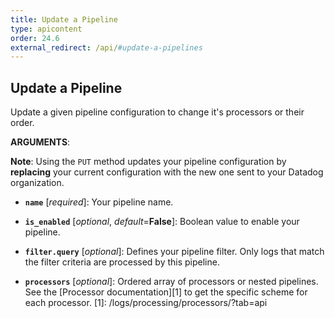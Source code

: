 ```yaml
---
title: Update a Pipeline
type: apicontent
order: 24.6
external_redirect: /api/#update-a-pipelines
---
```


## Update a Pipeline

Update a given pipeline configuration to change it's processors or their order.


**ARGUMENTS**:

**Note**: Using the `PUT` method updates your pipeline configuration by **replacing** your current configuration with the new one sent to your Datadog organization.

* **`name`** [*required*]:
    Your pipeline name.

* **`is_enabled`** [*optional*, *default*=**False**]:
    Boolean value to enable your pipeline.

* **`filter.query`** [*optional*]: Defines your pipeline filter. Only logs that match the filter criteria are processed by this pipeline.

* **`processors`** [*optional*]: Ordered array of processors or nested pipelines. See the [Processor documentation][1] to get the specific scheme for each processor.
[1]: /logs/processing/processors/?tab=api
